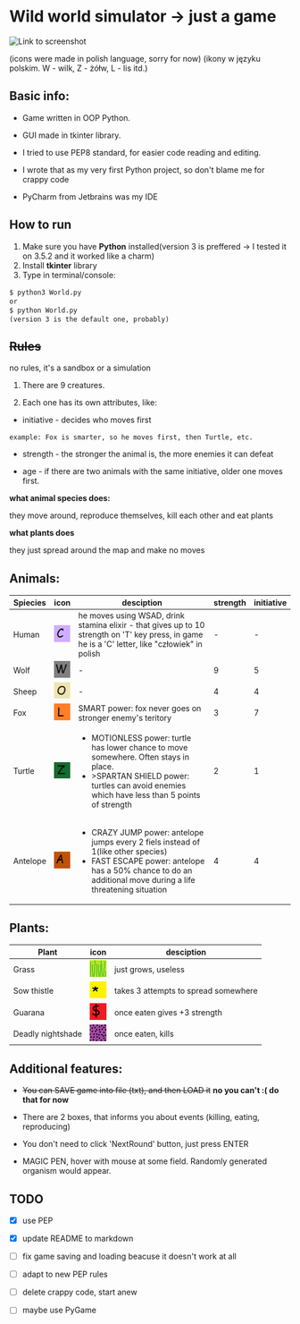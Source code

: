 # Wild world simulator -> just a game

![Link to screenshot](http://i.imgur.com/NUZ9U4u.png)

(icons were made in polish language, sorry for now)
(ikony w języku polskim. W - wilk, Z - żółw, L - lis itd.)

## Basic info:

- Game written in OOP Python.

- GUI made in tkinter library.

- I tried to use PEP8 standard, for easier code reading and editing.

- I wrote that as my very first Python project, so don't blame me for crappy code

- PyCharm from Jetbrains was my IDE

## How to run
1. Make sure you have **Python** installed(version 3 is preffered -> I tested it on 3.5.2 and it worked like a charm)
2. Install **tkinter** library
3. Type in terminal/console:
```
$ python3 World.py
or
$ python World.py
(version 3 is the default one, probably)
```


## ~~Rules~~
no rules, it's a sandbox or a simulation
1. There are 9 creatures.

2. Each one has its own attributes, like: 
  - initiative - decides who moves first
```
example: Fox is smarter, so he moves first, then Turtle, etc.
```

  - strength - the stronger the animal is, the more enemies it can defeat

  - age - if there are two animals with the same initiative, older one moves first.

**what animal species does:**

  they move around, reproduce themselves, kill each other and eat plants
  
**what plants does**

  they just spread around the map and make no moves


## Animals: 


Spiecies | icon | desciption | strength | initiative 
------ | ------ | -------------|-------------|---------------
Human | ![human_icon](icons/czlowiek.png) |  he moves using WSAD, drink stamina elixir - that gives up to 10 strength on 'T' key press, in game he is a 'C' letter, like "człowiek" in polish | - | -
Wolf | ![wolf_icon](icons/wolf.png) | - | 9 | 5
Sheep | ![sheep_icon](icons/owca.png) | - | 4 | 4
Fox | ![fox_icon](icons/lis.png) | SMART power: fox never goes on stronger enemy's teritory | 3 | 7
Turtle | ![turtle_icon](icons/zolw.png) | <ul><li>MOTIONLESS power: turtle has lower chance to move somewhere. Often stays in place.</li><li>>SPARTAN SHIELD power: turtles can avoid enemies which have less than 5 points of strength</li></ul> | 2 | 1
Antelope | ![antelope_icon](icons/antylopa.png) |  <ul><li>CRAZY JUMP power: antelope jumps every 2 fiels instead of 1(like other species)</li><li>FAST ESCAPE power: antelope has a 50% chance to do an additional move during a life threatening situation</li> | 4 | 4
  
## Plants:
Plant | icon | desciption 
------- | ----- | -------------
Grass | ![grass_icon](icons/trawa.png) | just grows, useless
Sow thistle | ![sow_thistle_icon](icons/mlecz.png) | takes 3 attempts to spread somewhere
Guarana | ![guarana_icon](icons/guarana.png) | once eaten gives +3 strength
Deadly nightshade | ![deadly_nightshade_icon](icons/wilczajagoda.png) | once eaten, kills

## Additional features:
  
- ~~You can SAVE game into file (txt), and then LOAD it~~ **no you can't :( do that for now**
  
- There are 2 boxes, that informs you about events (killing, eating, reproducing)
  
- You don't need to click 'NextRound' button, just press ENTER
  
- MAGIC PEN, hover with mouse at some field. Randomly generated organism would appear.
                  
## TODO
- [x] use PEP
- [x] update README to markdown
- [ ] fix game saving and loading beacuse it doesn't work at all
- [ ] adapt to new PEP rules
- [ ] delete crappy code, start anew
- [ ] maybe use PyGame





